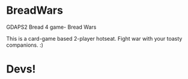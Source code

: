 # BreadWars
GDAPS2 Bread 4 game- Bread Wars

This is a card-game based 2-player hotseat. Fight war with your toasty companions. :)

# Devs!
